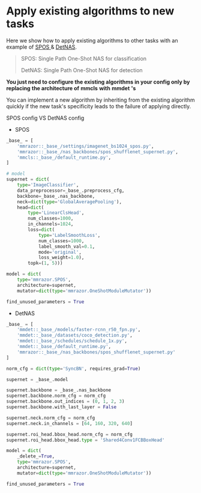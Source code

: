 # Apply existing algorithms to new tasks

Here we show how to apply existing algorithms to other tasks with an example of [SPOS ](https://github.com/open-mmlab/mmrazor/tree/main/configs/nas/mmcls/spos)& [DetNAS](https://github.com/open-mmlab/mmrazor/tree/main/configs/nas/mmdet/detnas).

> SPOS: Single Path One-Shot NAS for classification
>
> DetNAS: Single Path One-Shot NAS for detection

**You just need to configure the existing algorithms in your config only by replacing** **the architecture of** **mmcls** **with** **mmdet** **'s**

You can implement a new algorithm by inheriting from the existing algorithm quickly if the new task's specificity leads to the failure of applying directly.

SPOS config VS DetNAS config

- SPOS

```Python
_base_ = [
    'mmrazor::_base_/settings/imagenet_bs1024_spos.py',
    'mmrazor::_base_/nas_backbones/spos_shufflenet_supernet.py',
    'mmcls::_base_/default_runtime.py',
]

# model
supernet = dict(
    type='ImageClassifier',
    data_preprocessor=_base_.preprocess_cfg,
    backbone=_base_.nas_backbone,
    neck=dict(type='GlobalAveragePooling'),
    head=dict(
        type='LinearClsHead',
        num_classes=1000,
        in_channels=1024,
        loss=dict(
            type='LabelSmoothLoss',
            num_classes=1000,
            label_smooth_val=0.1,
            mode='original',
            loss_weight=1.0),
        topk=(1, 5)))

model = dict(
    type='mmrazor.SPOS',
    architecture=supernet,
    mutator=dict(type='mmrazor.OneShotModuleMutator'))

find_unused_parameters = True
```

- DetNAS

```Python
_base_ = [
    'mmdet::_base_/models/faster-rcnn_r50_fpn.py',
    'mmdet::_base_/datasets/coco_detection.py',
    'mmdet::_base_/schedules/schedule_1x.py',
    'mmdet::_base_/default_runtime.py',
    'mmrazor::_base_/nas_backbones/spos_shufflenet_supernet.py'
]

norm_cfg = dict(type='SyncBN', requires_grad=True)

supernet = _base_.model

supernet.backbone = _base_.nas_backbone
supernet.backbone.norm_cfg = norm_cfg
supernet.backbone.out_indices = (0, 1, 2, 3)
supernet.backbone.with_last_layer = False

supernet.neck.norm_cfg = norm_cfg
supernet.neck.in_channels = [64, 160, 320, 640]

supernet.roi_head.bbox_head.norm_cfg = norm_cfg
supernet.roi_head.bbox_head.type = 'Shared4Conv1FCBBoxHead'

model = dict(
    _delete_=True,
    type='mmrazor.SPOS',
    architecture=supernet,
    mutator=dict(type='mmrazor.OneShotModuleMutator'))

find_unused_parameters = True
```
